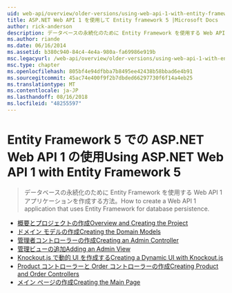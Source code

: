 ```yaml
---
uid: web-api/overview/older-versions/using-web-api-1-with-entity-framework-5/index
title: ASP.NET Web API 1 を使用して Entity framework 5 |Microsoft Docs
author: rick-anderson
description: データベースの永続化のために Entity Framework を使用する Web API 1 アプリケーションを作成する方法。
ms.author: riande
ms.date: 06/16/2014
ms.assetid: b380c940-84c4-4e4a-980a-fa69986e919b
msc.legacyurl: /web-api/overview/older-versions/using-web-api-1-with-entity-framework-5
msc.type: chapter
ms.openlocfilehash: 805bf4e94dfbba7b8495ee42438b58bbad6e4b91
ms.sourcegitcommit: 45ac74e400f9f2b7dbded66297730f6f14a4eb25
ms.translationtype: MT
ms.contentlocale: ja-JP
ms.lasthandoff: 08/16/2018
ms.locfileid: "48255597"
---
```

<a name="using-aspnet-web-api-1-with-entity-framework-5"></a><span data-ttu-id="c33db-103">Entity Framework 5 での ASP.NET Web API 1 の使用</span><span class="sxs-lookup"><span data-stu-id="c33db-103">Using ASP.NET Web API 1 with Entity Framework 5</span></span>
====================
> <span data-ttu-id="c33db-104">データベースの永続化のために Entity Framework を使用する Web API 1 アプリケーションを作成する方法。</span><span class="sxs-lookup"><span data-stu-id="c33db-104">How to create a Web API 1 application that uses Entity Framework for database persistence.</span></span>


- [<span data-ttu-id="c33db-105">概要とプロジェクトの作成</span><span class="sxs-lookup"><span data-stu-id="c33db-105">Overview and Creating the Project</span></span>](using-web-api-with-entity-framework-part-1.md)
- [<span data-ttu-id="c33db-106">ドメイン モデルの作成</span><span class="sxs-lookup"><span data-stu-id="c33db-106">Creating the Domain Models</span></span>](using-web-api-with-entity-framework-part-2.md)
- [<span data-ttu-id="c33db-107">管理者コントローラーの作成</span><span class="sxs-lookup"><span data-stu-id="c33db-107">Creating an Admin Controller</span></span>](using-web-api-with-entity-framework-part-3.md)
- [<span data-ttu-id="c33db-108">管理ビューの追加</span><span class="sxs-lookup"><span data-stu-id="c33db-108">Adding an Admin View</span></span>](using-web-api-with-entity-framework-part-4.md)
- [<span data-ttu-id="c33db-109">Knockout.js で動的 UI を作成する</span><span class="sxs-lookup"><span data-stu-id="c33db-109">Creating a Dynamic UI with Knockout.js</span></span>](using-web-api-with-entity-framework-part-5.md)
- [<span data-ttu-id="c33db-110">Product コントローラーと Order コントローラーの作成</span><span class="sxs-lookup"><span data-stu-id="c33db-110">Creating Product and Order Controllers</span></span>](using-web-api-with-entity-framework-part-6.md)
- [<span data-ttu-id="c33db-111">メイン ページの作成</span><span class="sxs-lookup"><span data-stu-id="c33db-111">Creating the Main Page</span></span>](using-web-api-with-entity-framework-part-7.md)
